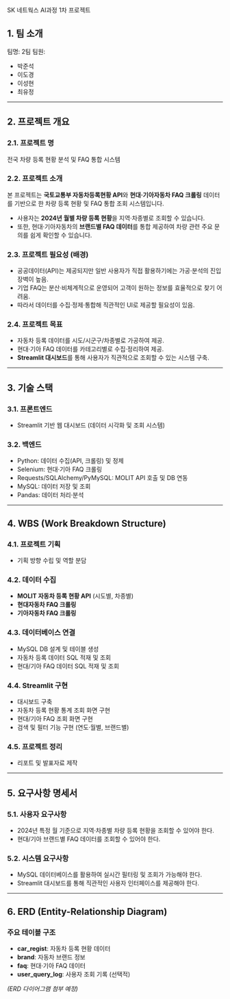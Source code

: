 SK 네트웍스 AI과정 1차 프로젝트

## 1. 팀 소개

팀명: 2팀
팀원:

* 박준석
* 이도경
* 이성현
* 최유정

---

## 2. 프로젝트 개요

### 2.1. 프로젝트 명

전국 차량 등록 현황 분석 및 FAQ 통합 시스템

### 2.2. 프로젝트 소개

본 프로젝트는 **국토교통부 자동차등록현황 API**와 **현대·기아자동차 FAQ 크롤링** 데이터를 기반으로 한 차량 등록 현황 및 FAQ 통합 조회 시스템입니다.
* 사용자는 **2024년 월별 차량 등록 현황**을 지역·차종별로 조회할 수 있습니다.
* 또한, 현대·기아자동차의 **브랜드별 FAQ 데이터**를 통합 제공하여 차량 관련 주요 문의를 쉽게 확인할 수 있습니다.

### 2.3. 프로젝트 필요성 (배경)

* 공공데이터(API)는 제공되지만 일반 사용자가 직접 활용하기에는 가공·분석의 진입장벽이 높음.
* 기업 FAQ는 분산·비체계적으로 운영되어 고객이 원하는 정보를 효율적으로 찾기 어려움.
* 따라서 데이터를 수집·정제·통합해 직관적인 UI로 제공할 필요성이 있음.

### 2.4. 프로젝트 목표

* 자동차 등록 데이터를 시도/시군구/차종별로 가공하여 제공.
* 현대·기아 FAQ 데이터를 카테고리별로 수집·정리하여 제공.
* **Streamlit 대시보드**를 통해 사용자가 직관적으로 조회할 수 있는 시스템 구축.

---

## 3. 기술 스택

### 3.1. 프론트엔드

* Streamlit 기반 웹 대시보드 (데이터 시각화 및 조회 시스템)

### 3.2. 백엔드

* Python: 데이터 수집(API, 크롤링) 및 정제
* Selenium: 현대·기아 FAQ 크롤링
* Requests/SQLAlchemy/PyMySQL: MOLIT API 호출 및 DB 연동
* MySQL: 데이터 저장 및 조회
* Pandas: 데이터 처리·분석

---

## 4. WBS (Work Breakdown Structure)

### 4.1. 프로젝트 기획

* 기획 방향 수립 및 역할 분담

### 4.2. 데이터 수집

* **MOLIT 자동차 등록 현황 API** (시도별, 차종별)
* **현대자동차 FAQ 크롤링**
* **기아자동차 FAQ 크롤링**

### 4.3. 데이터베이스 연결

* MySQL DB 설계 및 테이블 생성
* 자동차 등록 데이터 SQL 적재 및 조회
* 현대/기아 FAQ 데이터 SQL 적재 및 조회

### 4.4. Streamlit 구현

* 대시보드 구축
* 자동차 등록 현황 통계 조회 화면 구현
* 현대/기아 FAQ 조회 화면 구현
* 검색 및 필터 기능 구현 (연도·월별, 브랜드별)

### 4.5. 프로젝트 정리

* 리포트 및 발표자료 제작

---

## 5. 요구사항 명세서

### 5.1. 사용자 요구사항

* 2024년 특정 월 기준으로 지역·차종별 차량 등록 현황을 조회할 수 있어야 한다.
* 현대/기아 브랜드별 FAQ 데이터를 조회할 수 있어야 한다.

### 5.2. 시스템 요구사항

* MySQL 데이터베이스를 활용하여 실시간 필터링 및 조회가 가능해야 한다.
* Streamlit 대시보드를 통해 직관적인 사용자 인터페이스를 제공해야 한다.

---

## 6. ERD (Entity-Relationship Diagram)

### 주요 테이블 구조

* **car\_regist**: 자동차 등록 현황 데이터
* **brand**: 자동차 브랜드 정보
* **faq**: 현대·기아 FAQ 데이터
* **user\_query\_log**: 사용자 조회 기록 (선택적)

*(ERD 다이어그램 첨부 예정)*

